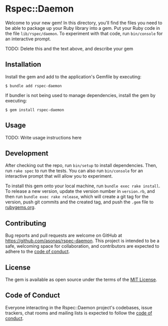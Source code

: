 # Rspec::Daemon

Welcome to your new gem! In this directory, you'll find the files you need to be able to package up your Ruby library into a gem. Put your Ruby code in the file `lib/rspec/daemon`. To experiment with that code, run `bin/console` for an interactive prompt.

TODO: Delete this and the text above, and describe your gem

## Installation

Install the gem and add to the application's Gemfile by executing:

    $ bundle add rspec-daemon

If bundler is not being used to manage dependencies, install the gem by executing:

    $ gem install rspec-daemon

## Usage

TODO: Write usage instructions here

## Development

After checking out the repo, run `bin/setup` to install dependencies. Then, run `rake spec` to run the tests. You can also run `bin/console` for an interactive prompt that will allow you to experiment.

To install this gem onto your local machine, run `bundle exec rake install`. To release a new version, update the version number in `version.rb`, and then run `bundle exec rake release`, which will create a git tag for the version, push git commits and the created tag, and push the `.gem` file to [rubygems.org](https://rubygems.org).

## Contributing

Bug reports and pull requests are welcome on GitHub at https://github.com/asonas/rspec-daemon. This project is intended to be a safe, welcoming space for collaboration, and contributors are expected to adhere to the [code of conduct](https://github.com/asonas/rspec-daemon/blob/master/CODE_OF_CONDUCT.md).

## License

The gem is available as open source under the terms of the [MIT License](https://opensource.org/licenses/MIT).

## Code of Conduct

Everyone interacting in the Rspec::Daemon project's codebases, issue trackers, chat rooms and mailing lists is expected to follow the [code of conduct](https://github.com/asonas/rspec-daemon/blob/master/CODE_OF_CONDUCT.md).
